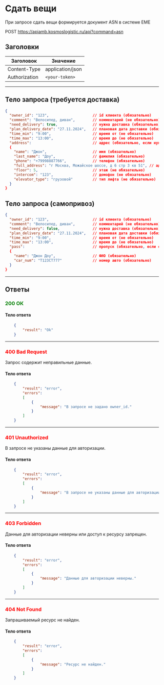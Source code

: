 # Сдать вещи

При запросе сдать вещи формируется документ ASN в системе ЕМЕ

POST https://apiamb.kosmoslogistic.ru/api?command=asn

## Заголовки

| Заголовок           | Значение                       |
|---------------------|--------------------------------|
| Content-Type        | application/json              |
| Authorization       | `<your-token>`         |

---

## Тело запроса (требуется доставка)

```json
{
  "owner_id": "123",                    // id клиента (обязательно)
  "comment": "Велосипед, диван",        // комментарий (не обязательно)
  "need_delivery": true,                // нужна доставка (обязательно)
  "plan_delivery_date": "27.11.2024",   // плановая дата доставки (обязательно)
  "time_min": "9:00",                   // время от (не обязательно)
  "time_max": "13:00",                  // время до (не обязательно)
  "address":                            // адрес (обязательно, если нужна доставка)
  {
    "name": "Джон",                     // имя (обязательно)
    "last_name": "Доу",                 // фамилия (обязательно)
    "phone": "+79998887766",            // телефон (обязательно)
    "full_address": "г Москва, Можайское шоссе, д 6 стр 3 кв 51", // адрес (обязательно)
    "floor": 5,                         // этаж (не обязательно)
    "intercom": "123",                  // домофон (не обязательно)
    "elevator_type": "грузовой"         // тип лифта (не обязательно)
  }
}
```

## Тело запроса (самопривоз)

```json
{
  "owner_id": "123",                    // id клиента (обязательно)         
  "comment": "Велосипед, диван",        // комментарий (не обязательно)
  "need_delivery": false,               // нужна доставка (обязательно)
  "plan_delivery_date": "27.11.2024",   // плановая дата доставки (обязательно)
  "time_min": "9:00",                   // время от (не обязательно)
  "time_max": "13:00",                  // время до (не обязательно)
  "pass":                               // пропуск (обязательно, если самопривоз)
  {
    "name": "Джон Доу",                 // ФИО (обязательно)
    "car_num": "T123СТ777"              // номер авто (обязательно)
  }
}
```

---

## Ответы

### <span style="color: green;">200 ОК</span>

#### Тело ответа

```json
    {
        "result": "Ok"
    }
```
---
### <span style="color: red;">400 Bad Request</span>
Запрос содержит неправильные данные.
#### Тело ответа

```json
    {
        "result": "error",
        "errors":
        [
            {
                "message": "В запросе не задано owner_id."
            }
        ]
    }
```
---
### <span style="color: red;">401 Unauthorized</span>
В запросе не указаны данные для авторизации.
#### Тело ответа

```json
    {
        "result": "error",
        "errors":
        [
            {
                "message": "В запросе не указаны данные для авторизации."
            }
        ]
    }
```
---
### <span style="color: red;">403 Forbidden</span>
Данные для авторизации неверны или доступ к ресурсу запрещен.
#### Тело ответа

```json
    {
        "result": "error",
        "errors":
        [
            {
                "message": "Данные для авторизации неверны."
            }
        ]
    }
```
---
### <span style="color: red;">404 Not Found</span>
Запрашиваемый ресурс не найден.
#### Тело ответа

```json
    {
        "result": "error",
        "errors":
        [
            {
                "message": "Ресурс не найден."
            }
        ]
    }
```



